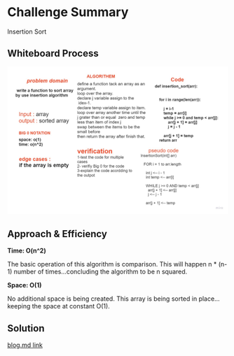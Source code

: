 # Challenge Summary
<!-- Description of the challenge -->

Insertion Sort

## Whiteboard Process
<!-- Embedded whiteboard image -->

![](/python/assets/insertion_sort_wb.png)

## Approach & Efficiency
<!-- What approach did you take? Why? What is the Big O space/time for this approach? -->

**Time: O(n^2)**

The basic operation of this algorithm is comparison. This will happen n * (n-1) number of times…concluding the algorithm to be n squared.

**Space: O(1)**

No additional space is being created. This array is being sorted in place…keeping the space at constant O(1).



## Solution
<!-- Show how to run your code, and examples of it in action -->

[blog.md link](challenges/insertion_sort/BLOG.md)